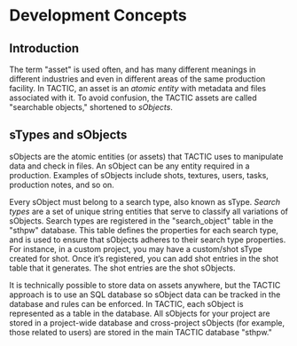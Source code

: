 # Development Concepts

## Introduction

The term "asset" is used often, and has many different meanings in
different industries and even in different areas of the same production
facility. In TACTIC, an asset is an *atomic entity* with metadata and
files associated with it. To avoid confusion, the TACTIC assets are
called "searchable objects," shortened to *sObjects*.

## sTypes and sObjects

sObjects are the atomic entities (or assets) that TACTIC uses to
manipulate data and check in files. An sObject can be any entity
required in a production. Examples of sObjects include shots, textures,
users, tasks, production notes, and so on.

Every sObject must belong to a search type, also known as sType. *Search
types* are a set of unique string entities that serve to classify all
variations of sObjects. Search types are registered in the
"search\_object" table in the "sthpw" database. This table defines the
properties for each search type, and is used to ensure that sObjects
adheres to their search type properties. For instance, in a custom
project, you may have a custom/shot sType created for shot. Once it’s
registered, you can add shot entries in the shot table that it
generates. The shot entries are the shot sObjects.

It is technically possible to store data on assets anywhere, but the
TACTIC approach is to use an SQL database so sObject data can be tracked
in the database and rules can be enforced. In TACTIC, each sObject is
represented as a table in the database. All sObjects for your project
are stored in a project-wide database and cross-project sObjects (for
example, those related to users) are stored in the main TACTIC database
"sthpw."
